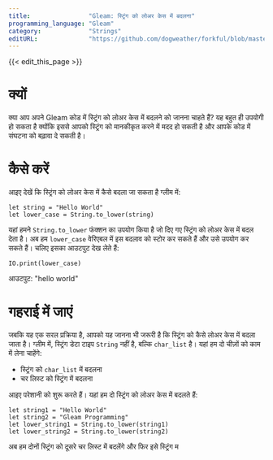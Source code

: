 ```yaml
---
title:                "Gleam: स्ट्रिंग को लोअर केस में बदलना"
programming_language: "Gleam"
category:             "Strings"
editURL:              "https://github.com/dogweather/forkful/blob/master/content/hi/gleam/converting-a-string-to-lower-case.md"
---
```


{{< edit_this_page >}}

# क्यों

क्या आप अपने Gleam कोड में स्ट्रिंग को लोअर केस में बदलने को जानना चाहते हैं? यह बहुत ही उपयोगी हो सकता है क्योंकि इससे आपको स्ट्रिंग को मानकीकृत करने में मदद हो सकती है और आपके कोड में संघटना को बढ़ावा दे सकती है।

# कैसे करें

आइए देखें कि स्ट्रिंग को लोअर केस में कैसे बदला जा सकता है ग्लीम में: 

```Gleam
let string = "Hello World"
let lower_case = String.to_lower(string)
```

यहां हमने `String.to_lower` फंक्शन का उपयोग किया है जो दिए गए स्ट्रिंग को लोअर केस में बदल देता है। अब हम `lower_case` वेरिएबल में इस बदलाव को स्टोर कर सकते हैं और उसे उपयोग कर सकते हैं। चलिए इसका आउटपुट देख लेते हैं: 

```Gleam
IO.print(lower_case)
```

आउटपुट: "hello world"

# गहराई में जाएं

जबकि यह एक सरल प्रक्रिया है, आपको यह जानना भी जरूरी है कि स्ट्रिंग को कैसे लोअर केस में बदला जाता है। ग्लीम में, स्ट्रिंग डेटा टाइप `String` नहीं है, बल्कि `char_list` है। यहां हम दो चीज़ों को काम में लेना चाहेंगे: 

- स्ट्रिंग को `char_list` में बदलना 
- चर लिस्ट को स्ट्रिंग में बदलना 

आइए परेशानी को शुरू करते हैं। यहां हम दो स्ट्रिंग को लोअर केस में बदलते हैं: 

```Gleam
let string1 = "Hello World"
let string2 = "Gleam Programming"
let lower_string1 = String.to_lower(string1)
let lower_string2 = String.to_lower(string2)
```

अब हम दोनों स्ट्रिंग को दूसरे चर लिस्ट में बदलेंगे और फिर इसे स्ट्रिंग म